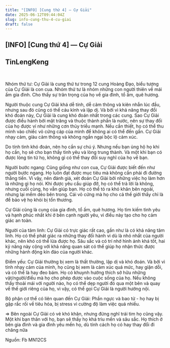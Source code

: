 ```yaml
---
title: "[INFO] [Cung thứ 4] — Cự Giải"
date: 2025-06-12T09:44:04Z
slug: info-cung-thu-4-cu-giai
draft: false
---
```


## [INFO] [Cung thứ 4] — Cự Giải

## TinLengKeng

​


Nhóm thứ tư:
 Cự Giải là cung thứ tư trong 12 cung Hoàng Đạo, biểu  tượng của Cự Giải là con cua. Nhóm thứ tư là nhóm những con người thiên  về mái ấm gia đình. Cho thấy sự trân trọng của họ về gia đình, tổ ấm,  quê hương.
 
 Người thuộc cung Cự Giải khá dễ tính, dễ cảm thông  và kiên nhẫn lúc đầu, nhưng sau đó cũng có thể cáu kỉnh và lập dị. Và  bởi vì khả năng thay đổi khó đoán này, Cự Giải là cung khó đoán nhất  trong các cung. Sao Cự Giải được điều hành bởi mặt trăng và thuộc thành  phần là nước, nên sự thay đổi của họ được ví như những cơn thủy triều  mạnh. Nếu cần thiết, họ có thể thu mình vào chiếc vỏ cứng cáp của mình  để không ai có thể đến gần. Cự Giải nhạy cảm, giàu cảm thông và không  ngần ngại bộc lộ cảm xúc.
 
 Do tính tình khó đoán, nên họ cần sự  chú ý. Nhưng nếu bạn ủng hộ họ khi họ cần, họ sẽ cho bạn thấy tình yêu  và lòng trung thành. Và một khi bạn có được lòng tin từ họ, không gì có  thể thay đổi suy nghĩ của họ về bạn.
 
 Người bước ngang:
 Cũng  giống như con cua, Cự Giải được biết đến như người bước ngang. Họ luôn  đạt được mục tiêu mà không cần phải đi đường thẳng tiến. Vì vậy, nên  đánh giá, xét đoán Cự Giải bởi những việc họ làm hơn là những gì họ nói.  Khi được yêu cầu giúp đỡ, họ có thể trả lời là không, nhưng cuối cùng,  họ vẫn giúp bạn. Họ có thể tỏ ra khó khăn bên ngoài, nhưng lại mềm dẻo  bên trong. Cái vỏ cứng mà họ cho cả thế giới thấy chỉ là để bảo vệ họ  khỏi bị tổn thương.
 
 Cự Giải cũng là cung của gia đình, tổ ấm,  quê hương. Họ tìm kiếm tình yêu và hạnh phúc nhất khi ở bên cạnh người  yêu, vì điều này tạo cho họ cảm giác an toàn.
 
 Người của tâm linh:
 Cự Giải có trực giác rất cao, gần như là có khả năng tâm linh. Họ có  thể phát giác ra những thay đổi hành vi dù là nhỏ nhất của người khác,  nên khó có thể lừa được họ. Sâu sắc và có trí nhớ hình ảnh khá tốt, hai  kỹ năng này cộng với khả năng quan sát có thể giúp họ nhận thức được  những hành động kín đáo của người khác.
 
 Điểm yếu:
 Cự Giải  thường bị xem là thất thường, lập dị và khó đoán. Và bởi vì tính nhạy  cảm của mình, họ cũng bị xem là cảm xúc quá mức, hay giận dỗi, và có thể  là hay đeo bám. Họ có khuynh hướng thích sở hữu những vật/người/điều mà  họ cho phép được vào cuộc sống của họ. Nếu không thấy thoải mái với  người nào, họ có thể dẹp người đó qua một bên và quay về thế giới riêng  của họ, vì vậy, có thể gọi Cự Giải là người hướng nội.
 
 Bộ phận cơ thể có liên quan đến Cự Giải:
 Phần ngực và bao tử - họ hay bị gặp rắc rối về tiêu hóa, bị stress vì cường độ làm việc quá nhiều.
 
 => Bên ngoài Cự Giải có vẻ khó khăn, nhưng đừng nghĩ trái tim họ  cũng vậy. Một khi bạn thân với họ, bạn sẽ thấy họ khá trìu mến và sâu  sắc. Họ thích ở bên gia đình và gia đình yêu mến họ, dù tính cách họ có  hay thay đổi đi chăng nữa





Nguồn: Fb MN12CS
